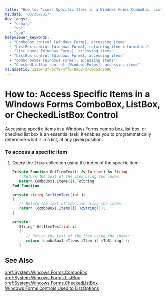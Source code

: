 ```yaml
---
title: "How to: Access Specific Items in a Windows Forms ComboBox, ListBox, or CheckedListBox Control"
ms.date: "03/30/2017"
dev_langs: 
  - "csharp"
  - "vb"
  - "cpp"
helpviewer_keywords: 
  - "ComboBox control [Windows Forms], accessing items"
  - "ListBox control [Windows Forms], returning item information"
  - "list boxes [Windows Forms], accessing items"
  - "ListBox control [Windows Forms], accessing items"
  - "combo boxes [Windows Forms], accessing items"
  - "CheckedListBox control [Windows Forms], accessing items"
ms.assetid: 1216742f-bcf9-4ff8-8a62-d7c9053c2b96
---
```

# How to: Access Specific Items in a Windows Forms ComboBox, ListBox, or CheckedListBox Control
Accessing specific items in a Windows Forms combo box, list box, or checked list box is an essential task. It enables you to programmatically determine what is in a list, at any given position.  
  
### To access a specific item  
  
1. Query the `Items` collection using the index of the specific item:  
  
   ```vb  
   Private Function GetItemText(i As Integer) As String  
      ' Return the text of the item using the index:  
      Return ComboBox1.Items(i).ToString  
   End Function  
   ```  
  
   ```csharp  
   private string GetItemText(int i)  
   {  
      // Return the text of the item using the index:  
      return (comboBox1.Items[i].ToString());  
   }  
   ```  
  
   ```cpp  
   private:  
      String^ GetItemText(int i)  
      {  
         // Return the text of the item using the index:  
         return (comboBox1->Items->Item[i]->ToString());  
      }  
   ```  
  
## See Also  
 <xref:System.Windows.Forms.ComboBox>  
 <xref:System.Windows.Forms.ListBox>  
 <xref:System.Windows.Forms.CheckedListBox>  
 [Windows Forms Controls Used to List Options](../../../../docs/framework/winforms/controls/windows-forms-controls-used-to-list-options.md)
